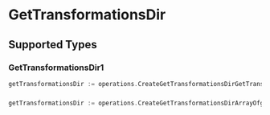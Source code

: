 # GetTransformationsDir


## Supported Types

### GetTransformationsDir1

```go
getTransformationsDir := operations.CreateGetTransformationsDirGetTransformationsDir1(operations.GetTransformationsDir1{/* values here */})
```

### 

```go
getTransformationsDir := operations.CreateGetTransformationsDirArrayOfgetTransformationsDir2([]operations.GetTransformationsDir2{/* values here */})
```

